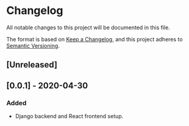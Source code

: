 # Changelog
All notable changes to this project will be documented in this file.

The format is based on [Keep a Changelog](https://keepachangelog.com/en/1.0.0/),
and this project adheres to [Semantic Versioning](https://semver.org/spec/v2.0.0.html).

## [Unreleased]

## [0.0.1] - 2020-04-30
### Added
- Django backend and React frontend setup.

<!-- 
### Changed
- Start using "changelog" over "change log" since it's the common usage.

### Removed
- Section about "changelog" vs "CHANGELOG".

### Fixed
- Fix typos in recent README changes. -->


<!-- [Unreleased]: https://github.com/olivierlacan/keep-a-changelog/compare/v1.0.0...HEAD
[0.0.1]: https://github.com/olivierlacan/keep-a-changelog/releases/tag/v0.0.1 -->